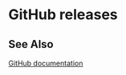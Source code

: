 # GitHub releases


## See Also

[GitHub documentation](https://help.github.com/en/articles/about-releases)